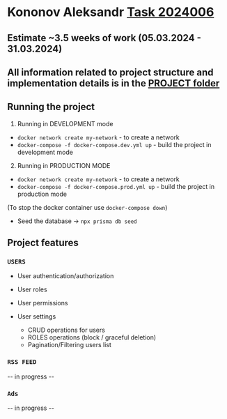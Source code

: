 # Kononov Aleksandr [Task 2024006](https://cloud.devit.group/apps/files/?dir=/&openfile=2751712)

## Estimate ~3.5 weeks of work (05.03.2024 - 31.03.2024)

## All information related to project structure and implementation details is in the [PROJECT folder](https://github.com/Flowerinno/task_2024_cms/tree/main/PROJECT/database)

## Running the project

1. Running in DEVELOPMENT mode

- `docker network create my-network` - to create a network
- `docker-compose -f docker-compose.dev.yml up` - build the project in development mode

2. Running in PRODUCTION MODE

- `docker network create my-network` - to create a network
- `docker-compose -f docker-compose.prod.yml up` - build the project in production mode

(To stop the docker container use `docker-compose down`)

- Seed the database -> `npx prisma db seed`

## Project features

### `USERS`

- User authentication/authorization
- User roles
- User permissions
- User settings

  - CRUD operations for users
  - ROLES operations (block / graceful deletion)
  - Pagination/Filtering users list

### `RSS FEED`

-- in progress --

### `Ads`

-- in progress --
